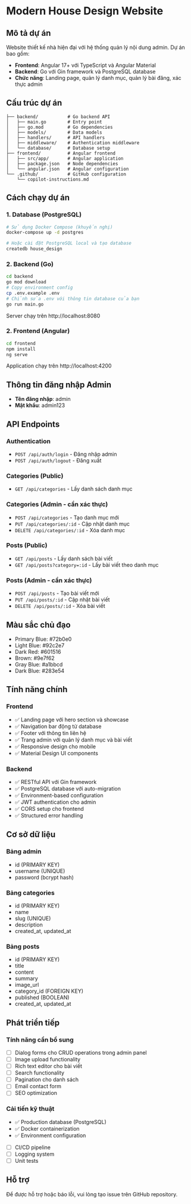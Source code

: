 # Modern House Design Website

## Mô tả dự án

Website thiết kế nhà hiện đại với hệ thống quản lý nội dung admin. Dự án bao gồm:

- **Frontend**: Angular 17+ với TypeScript và Angular Material
- **Backend**: Go với Gin framework và PostgreSQL database
- **Chức năng**: Landing page, quản lý danh mục, quản lý bài đăng, xác thực admin

## Cấu trúc dự án

```
├── backend/           # Go backend API
│   ├── main.go        # Entry point
│   ├── go.mod         # Go dependencies
│   ├── models/        # Data models
│   ├── handlers/      # API handlers
│   ├── middleware/    # Authentication middleware
│   └── database/      # Database setup
├── frontend/          # Angular frontend
│   ├── src/app/       # Angular application
│   ├── package.json   # Node dependencies
│   └── angular.json   # Angular configuration
└── .github/           # GitHub configuration
    └── copilot-instructions.md
```

## Cách chạy dự án

### 1. Database (PostgreSQL)

```bash
# Sử dụng Docker Compose (khuyến nghị)
docker-compose up -d postgres

# Hoặc cài đặt PostgreSQL local và tạo database
createdb house_design
```

### 2. Backend (Go)

```bash
cd backend
go mod download
# Copy environment config
cp .env.example .env
# Chỉnh sửa .env với thông tin database của bạn
go run main.go
```

Server chạy trên http://localhost:8080

### 2. Frontend (Angular)

```bash
cd frontend
npm install
ng serve
```

Application chạy trên http://localhost:4200

## Thông tin đăng nhập Admin

- **Tên đăng nhập**: admin
- **Mật khẩu**: admin123

## API Endpoints

### Authentication

- `POST /api/auth/login` - Đăng nhập admin
- `POST /api/auth/logout` - Đăng xuất

### Categories (Public)

- `GET /api/categories` - Lấy danh sách danh mục

### Categories (Admin - cần xác thực)

- `POST /api/categories` - Tạo danh mục mới
- `PUT /api/categories/:id` - Cập nhật danh mục
- `DELETE /api/categories/:id` - Xóa danh mục

### Posts (Public)

- `GET /api/posts` - Lấy danh sách bài viết
- `GET /api/posts?category=:id` - Lấy bài viết theo danh mục

### Posts (Admin - cần xác thực)

- `POST /api/posts` - Tạo bài viết mới
- `PUT /api/posts/:id` - Cập nhật bài viết
- `DELETE /api/posts/:id` - Xóa bài viết

## Màu sắc chủ đạo

- Primary Blue: #72b0e0
- Light Blue: #92c2e7
- Dark Red: #601516
- Brown: #9e7f62
- Gray Blue: #a1bbcd
- Dark Blue: #283e54

## Tính năng chính

### Frontend

- ✅ Landing page với hero section và showcase
- ✅ Navigation bar động từ database
- ✅ Footer với thông tin liên hệ
- ✅ Trang admin với quản lý danh mục và bài viết
- ✅ Responsive design cho mobile
- ✅ Material Design UI components

### Backend

- ✅ RESTful API với Gin framework
- ✅ PostgreSQL database với auto-migration
- ✅ Environment-based configuration
- ✅ JWT authentication cho admin
- ✅ CORS setup cho frontend
- ✅ Structured error handling

## Cơ sở dữ liệu

### Bảng admin

- id (PRIMARY KEY)
- username (UNIQUE)
- password (bcrypt hash)

### Bảng categories

- id (PRIMARY KEY)
- name
- slug (UNIQUE)
- description
- created_at, updated_at

### Bảng posts

- id (PRIMARY KEY)
- title
- content
- summary
- image_url
- category_id (FOREIGN KEY)
- published (BOOLEAN)
- created_at, updated_at

## Phát triển tiếp

### Tính năng cần bổ sung

- [ ] Dialog forms cho CRUD operations trong admin panel
- [ ] Image upload functionality
- [ ] Rich text editor cho bài viết
- [ ] Search functionality
- [ ] Pagination cho danh sách
- [ ] Email contact form
- [ ] SEO optimization

### Cải tiến kỹ thuật

- ✅ Production database (PostgreSQL)
- ✅ Docker containerization
- ✅ Environment configuration
- [ ] CI/CD pipeline
- [ ] Logging system
- [ ] Unit tests

## Hỗ trợ

Để được hỗ trợ hoặc báo lỗi, vui lòng tạo issue trên GitHub repository.
